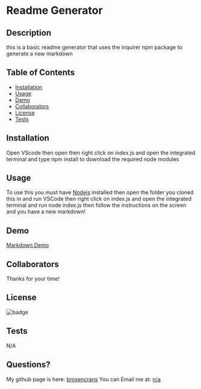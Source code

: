 # Readme Generator
  
  ## Description
  this is a basic readme generator that uses the inquirer npm package to generate a new markdown
    
  ## Table of Contents
    
  - [Installation](#Installation)
  - [Usage](#Usage)
  - [Demo](#Demo)
  - [Collaborators](#Collaborators)
  - [License](#License)
  - [Tests](#Tests)
  
    
  ## Installation
  Open  VScode then open then right click on index.js and open the integrated terminal and type npm install to download the required node modules
    
  ## Usage
   To use this you must have [Nodejs](https://nodejs.org/en/) installed then open the folder you cloned this in and run VSCode then right click on index.js and open the integrated terminal and run node index.js then follow the instructions on the screen and you have a new markdown!
 
  ## Demo 
  [Markdown Demo](https://watch.screencastify.com/v/BN0nD7Pd8MC3Mc1zCKKG)
  
  ## Collaborators
  Thanks for your time!
  
  ## License
  ![badge](https://img.shields.io/badge/license-None-green)
  
  ## Tests
  N/A
  
  ## Questions?
  My github page is here: [brosencrans](https://github.com/brosencrans)
  You can Email me at: <a href="mailto:n/a">n/a</a>

